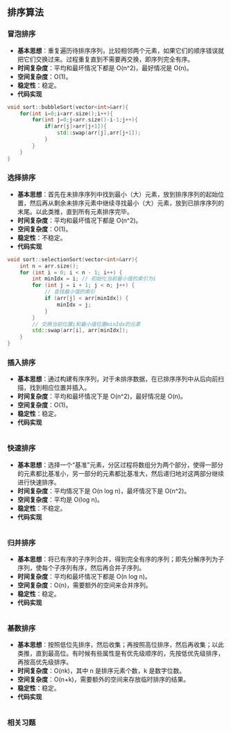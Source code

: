 ## 排序算法

### 冒泡排序
- **基本思想**：重复遍历待排序序列，比较相邻两个元素，如果它们的顺序错误就把它们交换过来。过程重复直到不需要再交换，即序列完全有序。
- **时间复杂度**：平均和最坏情况下都是 O(n^2)，最好情况是 O(n)。
- **空间复杂度**：O(1)。
- **稳定性**：稳定。
- **代码实现**
```` cpp
void sort::bubbleSort(vector<int>&arr){
    for(int i=0;i<arr.size();i++){
        for(int j=0;j<arr.size()-i-1;j++){
            if(arr[j]>arr[j+1]){
                std::swap(arr[j],arr[j+1]);
            }
        }
    }
}
````
### 选择排序
- **基本思想**：首先在未排序序列中找到最小（大）元素，放到排序序列的起始位置，然后再从剩余未排序元素中继续寻找最小（大）元素，放到已排序序列的末尾。以此类推，直到所有元素排序完毕。
- **时间复杂度**：平均和最坏情况下都是 O(n^2)。
- **空间复杂度**：O(1)。
- **稳定性**：不稳定。
- **代码实现**
```` cpp
void sort::selectionSort(vector<int>&arr){
    int n = arr.size();
    for (int i = 0; i < n - 1; i++) {
        int minIdx = i; // 初始化当前最小值的索引为i
        for (int j = i + 1; j < n; j++) {
            // 查找最小值的索引
            if (arr[j] < arr[minIdx]) {
                minIdx = j;
            }
        }
        // 交换当前位置i和最小值位置minIdx的元素
        std::swap(arr[i], arr[minIdx]);
    }
}
````
### 插入排序
- **基本思想**：通过构建有序序列，对于未排序数据，在已排序序列中从后向前扫描，找到相应位置并插入。
- **时间复杂度**：平均和最坏情况下是 O(n^2)，最好情况是 O(n)。
- **空间复杂度**：O(1)。
- **稳定性**：稳定。
- **代码实现**
```` java

````
### 快速排序
- **基本思想**：选择一个“基准”元素，分区过程将数组分为两个部分，使得一部分的元素都比基准小，另一部分的元素都比基准大，然后递归地对这两部分继续进行快速排序。
- **时间复杂度**：平均情况下是 O(n log n)，最坏情况下是 O(n^2)。
- **空间复杂度**：平均是 O(log n)。
- **稳定性**：不稳定。
- **代码实现**
```` java

````
### 归并排序
- **基本思想**：将已有序的子序列合并，得到完全有序的序列；即先分解序列为子序列，使每个子序列有序，然后再合并子序列。
- **时间复杂度**：平均和最坏情况下都是 O(n log n)。
- **空间复杂度**：O(n)，需要额外的空间来合并序列。
- **稳定性**：稳定。
- **代码实现**
```` java

````
### 基数排序
- **基本思想**：按照低位先排序，然后收集；再按照高位排序，然后再收集；以此类推，直到最高位。有时候有些属性是有优先级顺序的，先按低优先级排序，再按高优先级排序。
- **时间复杂度**：O(nk)，其中 n 是排序元素个数，k 是数字位数。
- **空间复杂度**：O(n+k)，需要额外的空间来存放临时排序的结果。
- **稳定性**：稳定。
- **代码实现**
```` java

````
### 相关习题


